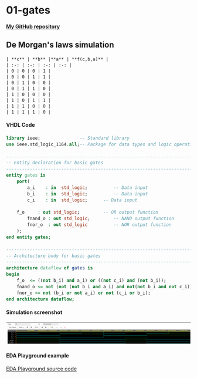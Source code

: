 # 01-gates
[**My GitHub repository**](https://github.com/xhruby28/Digital-electronics-1)

## De Morgan's laws simulation

	| **c** | **b** |**a** | **f(c,b,a)** |
	| :-: | :-: | :-: | :-: |
	| 0 | 0 | 0 | 1 |
	| 0 | 0 | 1 | 1 |
	| 0 | 1 | 0 | 0 |
	| 0 | 1 | 1 | 0 |
	| 1 | 0 | 0 | 0 |
	| 1 | 0 | 1 | 1 |
	| 1 | 1 | 0 | 0 |
	| 1 | 1 | 1 | 0 |
#### VHDL Code

```vhdl
library ieee;               -- Standard library
use ieee.std_logic_1164.all;-- Package for data types and logic operations

------------------------------------------------------------------------
-- Entity declaration for basic gates
------------------------------------------------------------------------
entity gates is
    port(
        a_i    : in  std_logic;          -- Data input
        b_i    : in  std_logic;          -- Data input
        c_i    : in  std_logic;		 -- Data input
        
	f_o     : out std_logic;         -- OR output function
        fnand_o : out std_logic;         -- NAND output function
        fnor_o  : out std_logic          -- NOR output function
    );
end entity gates;

------------------------------------------------------------------------
-- Architecture body for basic gates
------------------------------------------------------------------------
architecture dataflow of gates is
begin
    f_o  <= ((not b_i) and a_i) or ((not c_i) and (not b_i));
    fnand_o <= not (not (not b_i and a_i) and not(not b_i and not c_i));
    fnor_o <= not (b_i or not a_i) or not (c_i or b_i);
end architecture dataflow;
```

#### Simulation screenshot
![Simulation De Morgan's law](Images/DeMorgansLaws.png)

#### EDA Playground example 
[EDA Playground source code](https://www.edaplayground.com/x/7Xvg)
